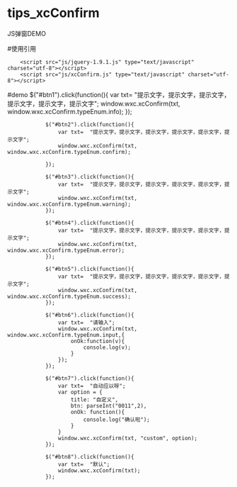 # tips_xcConfirm
JS弹窗DEMO

#使用引用
 ><link rel="stylesheet" type="text/css" href="css/xcConfirm.css"/>
		<script src="js/jquery-1.9.1.js" type="text/javascript" charset="utf-8"></script>
		<script src="js/xcConfirm.js" type="text/javascript" charset="utf-8"></script>
    
    
#demo
$("#btn1").click(function(){
					var txt=  "提示文字，提示文字，提示文字，提示文字，提示文字，提示文字";
					window.wxc.xcConfirm(txt, window.wxc.xcConfirm.typeEnum.info);
				});
				
				$("#btn2").click(function(){
					var txt=  "提示文字，提示文字，提示文字，提示文字，提示文字，提示文字";
					window.wxc.xcConfirm(txt, window.wxc.xcConfirm.typeEnum.confirm);

				});
				
				$("#btn3").click(function(){
					var txt=  "提示文字，提示文字，提示文字，提示文字，提示文字，提示文字";
					window.wxc.xcConfirm(txt, window.wxc.xcConfirm.typeEnum.warning);
				});
				
				$("#btn4").click(function(){
					var txt=  "提示文字，提示文字，提示文字，提示文字，提示文字，提示文字";
					window.wxc.xcConfirm(txt, window.wxc.xcConfirm.typeEnum.error);
				});
				
				$("#btn5").click(function(){
					var txt=  "提示文字，提示文字，提示文字，提示文字，提示文字，提示文字";
					window.wxc.xcConfirm(txt, window.wxc.xcConfirm.typeEnum.success);
				});
				
				$("#btn6").click(function(){
					var txt=  "请输入";
					window.wxc.xcConfirm(txt, window.wxc.xcConfirm.typeEnum.input,{
						onOk:function(v){
							console.log(v);
						}
					});
				});
				
				$("#btn7").click(function(){
					var txt=  "自动应以呀";
					var option = {
						title: "自定义",
						btn: parseInt("0011",2),
						onOk: function(){
							console.log("确认啦");
						}
					}
					window.wxc.xcConfirm(txt, "custom", option);
				});
				
				$("#btn8").click(function(){
					var txt=  "默认";
					window.wxc.xcConfirm(txt);
				});
